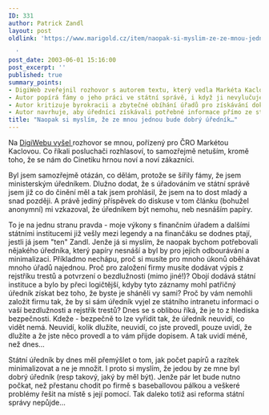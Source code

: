 ```yaml
---
ID: 331
author: Patrick Zandl
layout: post
oldlink: 'https://www.marigold.cz/item/naopak-si-myslim-ze-ze-mnou-jednou-bude-dobry-urednik

  '
post_date: 2003-06-01 15:16:00
post_excerpt: ''
published: true
summary_points:
- DigiWeb zveřejnil rozhovor s autorem textu, který vedla Markéta Kaclová pro ČRO.
- Autor popírá fámy o jeho práci ve státní správě, i když ji nevylučuje.
- Autor kritizuje byrokracii a zbytečné obíhání úřadů pro získávání dokumentů.
- Autor navrhuje, aby úředníci získávali potřebné informace přímo ze státních databází.
title: "Naopak si myslím, že ze mnou jednou bude dobrý úředník…"
---
```


<p>
Na <A href="http://digiweb.cz/index.php?p=i00000_d&amp;a[id]=12864730&amp;a[area_id]=10074060" target=_blank>DigiWebu vyšel </A>rozhovor se mnou, pořízený pro ČRO Markétou Kaclovou. Co říkali posluchači rozhlasoví, to samozřejmě netuším, kromě toho, že se nám do Cinetiku hrnou noví a noví zákazníci. </p>

<p>
Byl jsem samozřejmě otázán, co dělám, protože se šířily fámy, že jsem ministerským úředníkem. Dlužno dodat, že s úřadováním ve státní správě jsem již co do činění měl a tak jsem prohlásil, že jsem na to dost mladý a snad později. A právě jediný příspěvek do diskuse v tom článku (bohužel anonymní) mi vzkazoval, že úředníkem být nemohu, neb nesnáším papíry. </p>

<p>
To je na jednu stranu&#160;pravda - moje výkony s finančním úřadem a dalšími státními institucemi již vešly mezi legendy a na finančáku se dodnes ptají, jestli já jsem "ten" Zandl. Jenže já si myslím, že naopak bychom potřebovali nějakého úředníka, který papíry nesnáší a byl by pro jejich odbourávání a minimalizaci. Příkladmo nechápu, proč si musíte pro mnoho úkonů oběhávat mnoho úřadů najednou. Proč pro založení firmy musíte dodávat výpis z rejstříku trestů a potvrzení o bezdlužnosti (mimo jiné!)? Obojí dodává státní instituce a bylo by přeci logičtější, kdyby tyto záznamy mohl patřičný úředník získat bez toho, že byste je sháněli vy sami? Proč by vám nemohli založit firmu tak, že by si sám úředník vyjel ze státního intranetu informaci o vaší bezdlužnosti a rejstřík trestů? Dnes se s oblibou říká, že je to z hlediska bezpečnosti. Kdeže - bezpečně to lze vyřídit tak, že úředník neuvidí, co vidět nemá. Neuvidí, kolik dlužíte, neuvidí, co jste provedl, pouze uvidí, že dlužíte a že jste něco provedl a to vám přijde dopisem. A tak uvidí méně, než dnes...</p>

<p>
Státní úředník by dnes měl přemýšlet o tom, jak počet papírů a razítek minimalizovat a ne je množit. I proto si myslím, že jedou by ze mne byl dobrý úředník (resp takový, jaký by měl být). Jenže pár let bude nutno počkat, než přestanu chodit po firmě s baseballovou pálkou a veškeré problémy řešit na místě s její pomocí. Tak daleko totiž asi reforma státní správy nepůjde...</p>